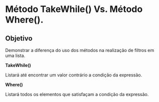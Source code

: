 # Método TakeWhile() Vs. Método Where(). 

## Objetivo
Demonstrar a diferença do uso dos métodos na realização de filtros em uma lista.

**TakeWhile()**

Listará até encontrar um valor contrário a condição da expressão.

**Where()**

Listará todos os elementos que satisfaçam a condição da expressão.

